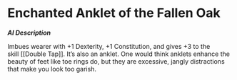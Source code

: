 # Enchanted Anklet of the Fallen Oak


***AI Description***


Imbues wearer with +1 Dexterity, +1 Constitution, and gives +3 to the skill [[Double Tap]]. It’s also an anklet. One would think anklets enhance the beauty of feet like toe rings do, but they are excessive, jangly distractions that make you look too garish.
